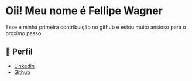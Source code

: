 
# Oii! Meu nome é Fellipe Wagner

Esse é minha primeira contribuição no github e estou muito ansioso para o proximo passo.


## 🛜 Perfil
- [Linkedin](https://www.linkedin.com/in/fellipe-wagner-8043632a1/)
- [Github](https://github.com/FellipeWagner)

